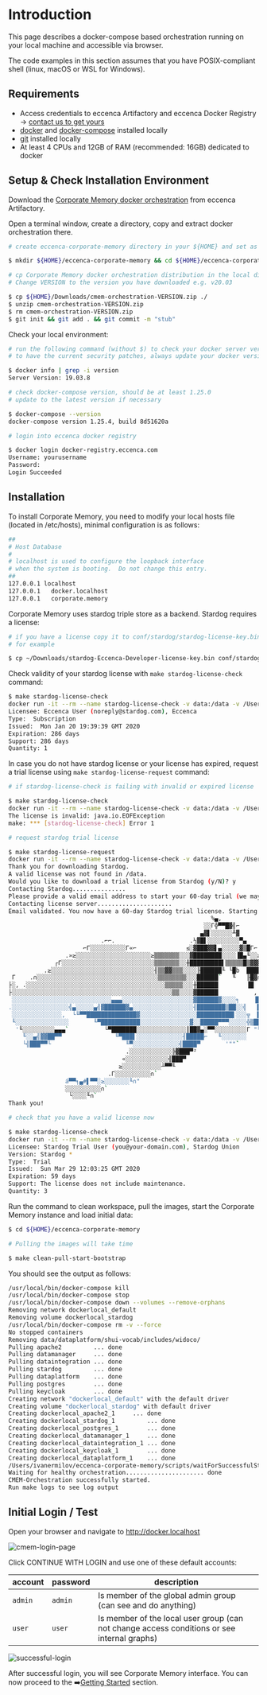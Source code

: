# Introduction

This page describes a docker-compose based orchestration running on your local machine and accessible via browser.

The code examples in this section assumes that you have POSIX-compliant shell (linux, macOS or WSL for Windows).

## Requirements

- Access credentials to eccenca Artifactory and eccenca Docker Registry → [contact us to get yours](https://eccenca.com/en/contact)
- [docker](https://www.docker.com/) and [docker-compose](https://docs.docker.com/compose/install/) installed locally
- [git](https://git-scm.com/book/en/v2/Getting-Started-Installing-Git) installed locally
- At least 4 CPUs and 12GB of RAM (recommended: 16GB) dedicated to docker

## Setup & Check Installation Environment

Download the [Corporate Memory docker orchestration](https://releases.eccenca.com/docker-orchestration/) from eccenca Artifactory.

Open a terminal window, create a directory, copy and extract docker orchestration there.

```bash
# create eccenca-corporate-memory directory in your ${HOME} and set as a working dir

$ mkdir ${HOME}/eccenca-corporate-memory && cd ${HOME}/eccenca-corporate-memory

# cp Corporate Memory docker orchestration distribution in the local directory
# Change VERSION to the version you have downloaded e.g. v20.03

$ cp ${HOME}/Downloads/cmem-orchestration-VERSION.zip ./
$ unzip cmem-orchestration-VERSION.zip
$ rm cmem-orchestration-VERSION.zip
$ git init && git add . && git commit -m "stub"
```

Check your local environment:

```bash
# run the following command (without $) to check your docker server version, should be at least 19.03
# to have the current security patches, always update your docker version to the latest one

$ docker info | grep -i version
Server Version: 19.03.8

# check docker-compose version, should be at least 1.25.0
# update to the latest version if necessary

$ docker-compose --version
docker-compose version 1.25.4, build 8d51620a

# login into eccenca docker registry

$ docker login docker-registry.eccenca.com
Username: yourusername
Password:
Login Succeeded
```

## Installation

To install Corporate Memory, you need to modify your local hosts file (located in /etc/hosts), minimal configuration is as follows:

```bash
##
# Host Database
#
# localhost is used to configure the loopback interface
# when the system is booting.  Do not change this entry.
##
127.0.0.1 localhost
127.0.0.1   docker.localhost
127.0.0.1   corporate.memory
```

Corporate Memory uses stardog triple store as a backend. Stardog requires a license:

```bash
# if you have a license copy it to conf/stardog/stardog-license-key.bin
# for example

$ cp ~/Downloads/stardog-Eccenca-Developer-license-key.bin conf/stardog/stardog-license-key.bin
```

Check validity of your stardog license with `make stardog-license-check` command:

```bash
$ make stardog-license-check
docker run -it --rm --name stardog-license-check -v data:/data -v /Users/ivanermilov/eccenca-corporate-memory/conf/stardog/stardog-license-key.bin:/data/stardog-license-key.bin docker-registry.eccenca.com/complexible-stardog:v7.2.0-1 stardog-admin license info /data/stardog-license-key.bin
Licensee: Eccenca User (noreply@stardog.com), Eccenca
Type:  Subscription
Issued:  Mon Jan 20 19:39:39 GMT 2020
Expiration: 286 days
Support: 286 days
Quantity: 1
```

In case you do not have stardog license or your license has expired, request a trial license using `make stardog-license-request` command:

```bash
# if stardog-license-check is failing with invalid or expired license

$ make stardog-license-check
docker run -it --rm --name stardog-license-check -v data:/data -v /Users/ivanermilov/eccenca-corporate-memory/conf/stardog/stardog-license-key.bin:/data/stardog-license-key.bin docker-registry.eccenca.com/complexible-stardog:v7.2.0-1 stardog-admin license info /data/stardog-license-key.bin
The license is invalid: java.io.EOFException
make: *** [stardog-license-check] Error 1

# request stardog trial license

$ make stardog-license-request
docker run -it --rm --name stardog-license-check -v data:/data -v /Users/ivanermilov/eccenca-corporate-memory/conf/stardog/stardog-license-key.bin:/data/stardog-license-key.bin docker-registry.eccenca.com/complexible-stardog:v7.2.0-1 stardog-admin license request --force --output /data/stardog-license-key.bin
Thank you for downloading Stardog.
A valid license was not found in /data.
Would you like to download a trial license from Stardog (y/N)? y
Contacting Stardog...............
Please provide a valid email address to start your 60-day trial (we may occasionally contact you with Stardog news):  you@your-domain.com
Contacting license server.....................
Email validated. You now have a 60-day Stardog trial license. Starting Stardog...
                                                         %▄,
                                                       ░░Γ╬▀▀█▓╣⌐
                                                      ▄▓▌░░░░░░╨▓
                          .⌐⌐.                     .½▓█▌░░░░░░░░░▀▄
                     ⌐Γ░░░░░░░░░░Γ«⌐              ≤░▓███▓▓▌▄░░░░░▓▒█Γ⌐
                .»≥░░░░░░░░░░░░░░░░░░░░░≥▒▒▒▒▒▒▒░░░▓████████░░░░▐█▄╙░░≥░░≥[».
             ┌Γ░░░░░░░░░░░░░░░░░░░░░░░░░░▒▒▒▒▒▒▒░░╫█████████▌▒▒▒▒▒█▒▓▓▓▌▌▌▌▓▓█▓⌐
          .≥░░░░░░░░░░░░░░░░░░░░░░░░░░░░░╢▒▒▓▓▒▒▒░░░░╟██████╙ └█b  ████▀▀▒█████▌
 Γ    .∩░░░░░░░░░░░░░░░░░░░░░░░░░░░░░░░░░░▒▒▒▒▒▒▒▒░░░██████`   ╙   ╟█▓∩  ███▀██▌
├░, .░░░░░░░░░░░░░░░░░░░░░░░░░░░░░░░░░░░░░░░▒▒▒▒▒░░░╫██████        ▐█    ██    ╙
├░░░░░░░░░░░░░░░░░░░░░░░░░░░░░░░░░░░░░░░░░░░░░▒▒░░░░▓██████          ,  '  ▄
 ░░░░░░░░░░░░░░░░░░░░░░░░░░░░▄▄▄░░░░░░░░░░░░░░░░░░░░▓██████▓░░░░╕    ▐█▄   ██
.░░░░░░░░░░░░░░░░╣▄░░░░░▄╣▓██████▓▄░░░░░░░░░░░░░░░░░╢████████▒██░░╣   ██▄▄╣▒▒▌▄▄
 ░░░░░░░░░░░░░░,  └╙▀▀██████████████▓░░░░░░░░░░░░░░░░██████████▌░░░╦  █▒██████▌
 ╙░░░░░░░░░░░░░░░       ╙▀███████████░░░░░░░░░░░░░░▓░░█████▀▀▀░░░░░╬▒█████████
  '╙░░░░░░░░░▄▄▄`          └▀███████░░░░░░░░░░░░░░║██▓▄░▀▀░░░░░░░░░Γ "╙░░░░▀▀
    ╙░░▄╣▓▓██▀▀               ╙▀███▌░░░░░░░░░░░░░╢█████⌐   ╙░░░░░░░
    └╣███▀▀└                     ╙▀░░░░░░░░░░░░░╣████▀       '""`
                                 .░░░░░░░░░░░░╠▓███▀²
                                «░░░░░░░░░░░░╣███▀
                               ≥░░░░░░░░░░░┴▀▀╙
                            .Γ░░░░░░░░░░∩`
                á▀▀╕▄#▌▀▀░≥░░░░░░░╙∩"
                ░░░░░░░░░░∩`
                 └░░░░╙∩`
Thank you!

# check that you have a valid license now

$ make stardog-license-check
docker run -it --rm --name stardog-license-check -v data:/data -v /Users/ivanermilov/eccenca-corporate-memory/conf/stardog/stardog-license-key.bin:/data/stardog-license-key.bin docker-registry.eccenca.com/complexible-stardog:v7.2.0-1 stardog-admin license info /data/stardog-license-key.bin
Licensee: Stardog Trial User (you@your-domain.com), Stardog Union
Version: Stardog *
Type:  Trial
Issued:  Sun Mar 29 12:03:25 GMT 2020
Expiration: 59 days
Support: The license does not include maintenance.
Quantity: 3
```

Run the command to clean workspace, pull the images, start the Corporate Memory instance and load initial data:

```bash
$ cd ${HOME}/eccenca-corporate-memory

# Pulling the images will take time

$ make clean-pull-start-bootstrap

```

You should see the output as follows:

```bash
/usr/local/bin/docker-compose kill
/usr/local/bin/docker-compose stop
/usr/local/bin/docker-compose down --volumes --remove-orphans
Removing network dockerlocal_default
Removing volume dockerlocal_stardog
/usr/local/bin/docker-compose rm -v --force
No stopped containers
Removing data/dataplatform/shui-vocab/includes/widoco/
Pulling apache2         ... done
Pulling datamanager     ... done
Pulling dataintegration ... done
Pulling stardog         ... done
Pulling dataplatform    ... done
Pulling postgres        ... done
Pulling keycloak        ... done
Creating network "dockerlocal_default" with the default driver
Creating volume "dockerlocal_stardog" with default driver
Creating dockerlocal_apache2_1     ... done
Creating dockerlocal_stardog_1         ... done
Creating dockerlocal_postgres_1        ... done
Creating dockerlocal_datamanager_1     ... done
Creating dockerlocal_dataintegration_1 ... done
Creating dockerlocal_keycloak_1        ... done
Creating dockerlocal_dataplatform_1    ... done
/Users/ivanermilov/eccenca-corporate-memory/scripts/waitForSuccessfulStart.sh
Waiting for healthy orchestration...................... done
CMEM-Orchestration successfully started.
Run make logs to see log output
```

## Initial Login / Test

Open your browser and navigate to <http://docker.localhost>

![cmem-login-page](../22-1-cmem-login-page.png)

Click CONTINUE WITH LOGIN and use one of these default accounts:

| account | password | description                                                                                 |
| ------- | -------- | ------------------------------------------------------------------------------------------- |
| `admin` | `admin`  | Is member of the global admin group (can see and do anything)                               |
| `user`  | `user`   | Is member of the local user group (can not change access conditions or see internal graphs) |

![successful-login](../22-1-successful-login.png)

After successful login, you will see Corporate Memory interface. You can now proceed to the :arrow_right:[Getting Started](../../../getting-started/index.md) section.
